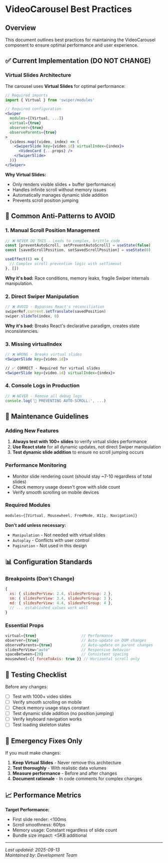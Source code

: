# VideoCarousel Best Practices

## Overview
This document outlines best practices for maintaining the VideoCarousel component to ensure optimal performance and user experience.

## ✅ Current Implementation (DO NOT CHANGE)

### Virtual Slides Architecture
The carousel uses **Virtual Slides** for optimal performance:

```jsx
// Required imports
import { Virtual } from 'swiper/modules'

// Required configuration
<Swiper
  modules={[Virtual, ...]}
  virtual={true}
  observer={true}
  observeParents={true}
>
  {videos.map((video, index) => (
    <SwiperSlide key={video.id} virtualIndex={index}>
      <VideoCard {...props} />
    </SwiperSlide>
  ))}
</Swiper>
```

**Why Virtual Slides:**
- Only renders visible slides + buffer (performance)
- Handles infinite scroll without memory issues
- Automatically manages dynamic slide addition
- Prevents scroll position jumping

## 🚫 Common Anti-Patterns to AVOID

### 1. Manual Scroll Position Management
```jsx
// ❌ NEVER DO THIS - Leads to complex, brittle code
const [preventAutoScroll, setPreventAutoScroll] = useState(false)
const [savedScrollPosition, setSavedScrollPosition] = useState(0)

useEffect(() => {
  // Complex scroll prevention logic with setTimeout
}, [])
```

**Why it's bad:** Race conditions, memory leaks, fragile Swiper internals manipulation.

### 2. Direct Swiper Manipulation
```jsx
// ❌ AVOID - Bypasses React's reconciliation
swiperRef.current.setTranslate(savedPosition)
swiper.slideTo(index, 0)
```

**Why it's bad:** Breaks React's declarative paradigm, creates state inconsistencies.

### 3. Missing virtualIndex
```jsx
// ❌ WRONG - Breaks virtual slides
<SwiperSlide key={video.id}>

// ✅ CORRECT - Required for virtual slides
<SwiperSlide key={video.id} virtualIndex={index}>
```

### 4. Console Logs in Production
```jsx
// ❌ NEVER - Remove all debug logs
console.log('🚫 PREVENTING AUTO-SCROLL:', ...)
```

## 🔧 Maintenance Guidelines

### Adding New Features
1. **Always test with 100+ slides** to verify virtual slides performance
2. **Use React state** for all dynamic updates, not direct Swiper manipulation  
3. **Test dynamic slide addition** to ensure no scroll jumping occurs

### Performance Monitoring
- Monitor slide rendering count (should stay ~7-10 regardless of total slides)
- Check memory usage doesn't grow with slide count
- Verify smooth scrolling on mobile devices

### Required Modules
```jsx
modules={[Virtual, Mousewheel, FreeMode, A11y, Navigation]}
```

**Don't add unless necessary:**
- `Manipulation` - Not needed with virtual slides
- `Autoplay` - Conflicts with user control
- `Pagination` - Not used in this design

## 📊 Configuration Standards

### Breakpoints (Don't Change)
```jsx
{
  xs: { slidesPerView: 2.4, slidesPerGroup: 2 },
  sm: { slidesPerView: 3.4, slidesPerGroup: 3 },
  md: { slidesPerView: 4.4, slidesPerGroup: 4 },
  // ... established values work well
}
```

### Essential Props
```jsx
virtual={true}                    // Performance
observer={true}                   // Auto-update on DOM changes
observeParents={true}             // Auto-update on parent changes
slidesPerView="auto"              // Responsive behavior
spaceBetween={20}                 // Consistent spacing
mousewheel={{ forceToAxis: true }} // Horizontal scroll only
```

## 🧪 Testing Checklist

Before any changes:
- [ ] Test with 1000+ video slides
- [ ] Verify smooth scrolling on mobile
- [ ] Check memory usage stays constant
- [ ] Test dynamic slide addition (no position jumping)
- [ ] Verify keyboard navigation works
- [ ] Test loading skeleton states

## 🚨 Emergency Fixes Only

If you must make changes:
1. **Keep Virtual Slides** - Never remove this architecture
2. **Test thoroughly** - With realistic data volumes  
3. **Measure performance** - Before and after changes
4. **Document rationale** - In code comments for complex changes

## 📈 Performance Metrics

**Target Performance:**
- First slide render: <100ms
- Scroll smoothness: 60fps
- Memory usage: Constant regardless of slide count
- Bundle size impact: <5KB additional

---

*Last updated: 2025-09-13*  
*Maintained by: Development Team*